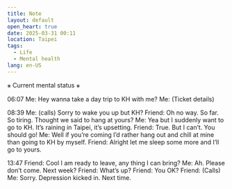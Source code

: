 ```yaml
---
title: Note
layout: default
open_heart: true
date: 2025-03-31 00:11
location: Taipei
tags: 
  - Life
  - Mental health
lang: en-US
---
```


⚹ Current mental status ⚹

06:07
Me: Hey wanna take a day trip to KH with me?
Me: (Ticket details)

08:39
Me: (calls) Sorry to wake you up but KH?
Friend: Oh no way. So far. So tiring. Thought we said to hang at yours?
Me: Yea but I suddenly want to go to KH. It’s raining in Taipei, it’s upsetting.
Friend: True. But I can’t. You should go!
Me: Well if you’re coming I’d rather hang out and chill at mine than going to KH by myself.
Friend: Alright let me sleep some more and I’ll go to yours.

13:47
Friend: Cool I am ready to leave, any thing I can bring?
Me: Ah. Please don’t come. Next week?
Friend: What’s up? 
Friend: You OK?
Friend: (Calls)
Me: Sorry. Depression kicked in. Next time.
